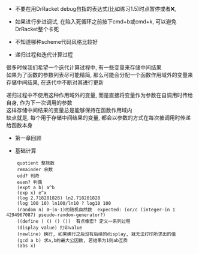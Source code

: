 * 不要在用DrRacket debug自指的表达式(比如练习1.5)时点暂停或者❌, 

* 如果进行步进调试, 在陷入死循环之前按下cmd+b或cmd+k, 可以避免DrRacket整个卡死

* 不知道哪种scheme代码风格比较好

* 递归过程和迭代计算过程

很多时候我们希望一个迭代计算过程中, 有一些变量来存储中间结果  
如果为了函数的参数列表尽可能精简, 那么可能会分配一个函数作用域外的变量来存储中间结果, 在迭代中不断对其进行更新

递归过程中不使用这种作用域外的变量, 而是直接将变量作为参数在自调用时传给自身, 作为下一次调用的参数  
这样存储中间结果的变量总是能够保持在函数作用域内  
缺点就是, 每个用于存储中间结果的变量, 都会以参数的方式在每次被调用时传递给函数本身

* 第一章回顾

* 基础计算
```
    quotient 整除数
    remainder 余数
    odd? 判奇
    even? 判偶
    (expt a b) a^b
    (exp x) e^x
    (log 2.718281828) ln2.718281828
    (log 100 10) ln100/ln10 ? log10 100
    (random n) 0~(n-1)的随机自然数  expected: (or/c (integer-in 1 4294967087) pseudo-random-generator?)
    ((define ) () () ())  有点像宏? 定义一系列过程
    (display value) 打印value
    (newline) 换行, 如果换行之后没有后续的display, 就无法打印所求出的值
    (gcd a b) 求a,b的最大公因数, 若结果为1则ab互质
    (abs x)
```